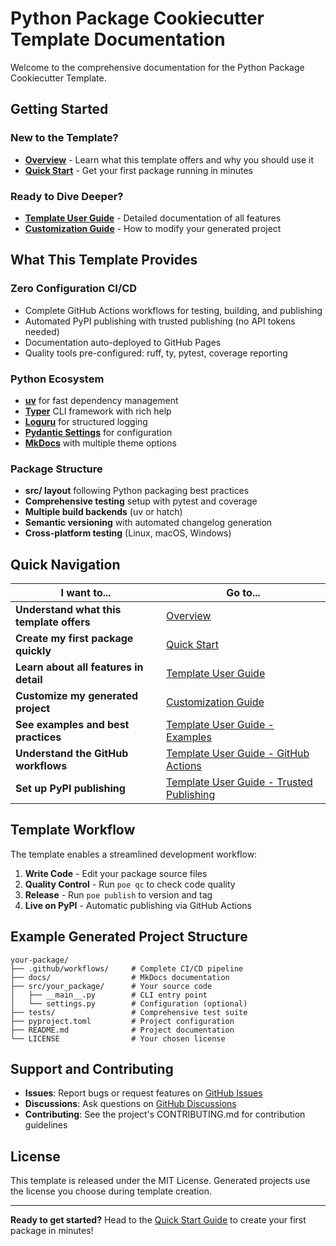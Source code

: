 # Python Package Cookiecutter Template Documentation

Welcome to the comprehensive documentation for the Python Package Cookiecutter Template.

## Getting Started

### New to the Template?
- **[Overview](overview.md)** - Learn what this template offers and why you should use it
- **[Quick Start](quickstart.md)** - Get your first package running in minutes

### Ready to Dive Deeper?
- **[Template User Guide](template-guide.md)** - Detailed documentation of all features
- **[Customization Guide](customization.md)** - How to modify your generated project

## What This Template Provides

### Zero Configuration CI/CD
- Complete GitHub Actions workflows for testing, building, and publishing
- Automated PyPI publishing with trusted publishing (no API tokens needed)
- Documentation auto-deployed to GitHub Pages
- Quality tools pre-configured: ruff, ty, pytest, coverage reporting

### Python Ecosystem
- **[uv](https://docs.astral.sh/uv/)** for fast dependency management
- **[Typer](https://typer.tiangolo.com)** CLI framework with rich help
- **[Loguru](https://loguru.readthedocs.io/en/stable/)** for structured logging
- **[Pydantic Settings](https://docs.pydantic.dev/latest/api/pydantic_settings/)** for configuration
- **[MkDocs](https://www.mkdocs.org/)** with multiple theme options

### Package Structure
- **src/ layout** following Python packaging best practices
- **Comprehensive testing** setup with pytest and coverage
- **Multiple build backends** (uv or hatch)
- **Semantic versioning** with automated changelog generation
- **Cross-platform testing** (Linux, macOS, Windows)

## Quick Navigation

| I want to... | Go to... |
|---------------|-----------|
| **Understand what this template offers** | [Overview](overview.md) |
| **Create my first package quickly** | [Quick Start](quickstart.md) |
| **Learn about all features in detail** | [Template User Guide](template-guide.md) |
| **Customize my generated project** | [Customization Guide](customization.md) |
| **See examples and best practices** | [Template User Guide - Examples](template-guide.md#configuration-options) |
| **Understand the GitHub workflows** | [Template User Guide - GitHub Actions](template-guide.md#github-actions-workflow-details) |
| **Set up PyPI publishing** | [Template User Guide - Trusted Publishing](template-guide.md#trusted-publishing-setup) |

## Template Workflow

The template enables a streamlined development workflow:

1. **Write Code** - Edit your package source files
2. **Quality Control** - Run `poe qc` to check code quality
3. **Release** - Run `poe publish` to version and tag
4. **Live on PyPI** - Automatic publishing via GitHub Actions

## Example Generated Project Structure

```
your-package/
├── .github/workflows/     # Complete CI/CD pipeline
├── docs/                  # MkDocs documentation
├── src/your_package/      # Your source code
│   ├── __main__.py        # CLI entry point
│   └── settings.py        # Configuration (optional)
├── tests/                 # Comprehensive test suite
├── pyproject.toml         # Project configuration
├── README.md              # Project documentation
└── LICENSE                # Your chosen license
```

## Support and Contributing

- **Issues**: Report bugs or request features on [GitHub Issues](https://github.com/JnyJny/python-package-cookiecutter/issues)
- **Discussions**: Ask questions on [GitHub Discussions](https://github.com/JnyJny/python-package-cookiecutter/discussions)
- **Contributing**: See the project's CONTRIBUTING.md for contribution guidelines

## License

This template is released under the MIT License. Generated projects use the license you choose during template creation.

---

**Ready to get started?** Head to the [Quick Start Guide](quickstart.md) to create your first package in minutes!